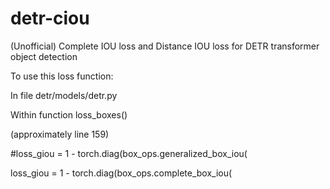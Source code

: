 # detr-ciou
(Unofficial) Complete IOU loss and Distance IOU loss for DETR transformer object detection


To use this loss function:


In file detr/models/detr.py


Within function loss_boxes()

(approximately line 159)


#loss_giou = 1 - torch.diag(box_ops.generalized_box_iou(

loss_giou = 1 - torch.diag(box_ops.complete_box_iou(
